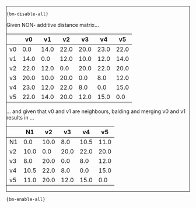 <div style="border:1px solid black;">

`{bm-disable-all}`

Given NON- additive distance matrix...

<table>
<thead><tr>
<th></th>
<th>v0</th>
<th>v1</th>
<th>v2</th>
<th>v3</th>
<th>v4</th>
<th>v5</th>
</tr></thead>
<tbody>
<tr>
<td>v0</td>
<td>0.0</td>
<td>14.0</td>
<td>22.0</td>
<td>20.0</td>
<td>23.0</td>
<td>22.0</td>
</tr>
<tr>
<td>v1</td>
<td>14.0</td>
<td>0.0</td>
<td>12.0</td>
<td>10.0</td>
<td>12.0</td>
<td>14.0</td>
</tr>
<tr>
<td>v2</td>
<td>22.0</td>
<td>12.0</td>
<td>0.0</td>
<td>20.0</td>
<td>22.0</td>
<td>20.0</td>
</tr>
<tr>
<td>v3</td>
<td>20.0</td>
<td>10.0</td>
<td>20.0</td>
<td>0.0</td>
<td>8.0</td>
<td>12.0</td>
</tr>
<tr>
<td>v4</td>
<td>23.0</td>
<td>12.0</td>
<td>22.0</td>
<td>8.0</td>
<td>0.0</td>
<td>15.0</td>
</tr>
<tr>
<td>v5</td>
<td>22.0</td>
<td>14.0</td>
<td>20.0</td>
<td>12.0</td>
<td>15.0</td>
<td>0.0</td>
</tr>
</tbody>
</table>

... and given that v0 and v1 are neighbours, balding and merging v0 and v1 results in ...

<table>
<thead><tr>
<th></th>
<th>N1</th>
<th>v2</th>
<th>v3</th>
<th>v4</th>
<th>v5</th>
</tr></thead>
<tbody>
<tr>
<td>N1</td>
<td>0.0</td>
<td>10.0</td>
<td>8.0</td>
<td>10.5</td>
<td>11.0</td>
</tr>
<tr>
<td>v2</td>
<td>10.0</td>
<td>0.0</td>
<td>20.0</td>
<td>22.0</td>
<td>20.0</td>
</tr>
<tr>
<td>v3</td>
<td>8.0</td>
<td>20.0</td>
<td>0.0</td>
<td>8.0</td>
<td>12.0</td>
</tr>
<tr>
<td>v4</td>
<td>10.5</td>
<td>22.0</td>
<td>8.0</td>
<td>0.0</td>
<td>15.0</td>
</tr>
<tr>
<td>v5</td>
<td>11.0</td>
<td>20.0</td>
<td>12.0</td>
<td>15.0</td>
<td>0.0</td>
</tr>
</tbody>
</table>

</div>

`{bm-enable-all}`

